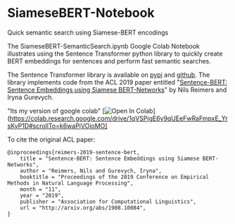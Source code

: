 # SiameseBERT-Notebook
Quick semantic search using Siamese-BERT encodings

The SiameseBERT-SemanticSearch.ipynb Google Colab Notebook illustrates using the Sentence Transformer python library to quickly create BERT embeddings for sentences and perform fast semantic searches.

The Sentence Transformer library is available on [pypi](https://pypi.org/project/sentence-transformers/) and [github](https://github.com/UKPLab/sentence-transformers). The library implements code from the ACL 2019 paper entitled "[Sentence-BERT: Sentence Embeddings using Siamese BERT-Networks](https://www.aclweb.org/anthology/D19-1410.pdf)" by Nils Reimers and Iryna Gurevych.

"Its my version of google colab"
[![Open In Colab](https://colab.research.google.com/assets/colab-badge.svg)](https://colab.research.google.com/drive/1qVSPjgE6y9qUEeFwRaFmpxE_YrsKyP1D#scrollTo=k6waPjVOioMO]



To cite the original ACL paper:
``` 
@inproceedings{reimers-2019-sentence-bert,
    title = "Sentence-BERT: Sentence Embeddings using Siamese BERT-Networks",
    author = "Reimers, Nils and Gurevych, Iryna",
    booktitle = "Proceedings of the 2019 Conference on Empirical Methods in Natural Language Processing",
    month = "11",
    year = "2019",
    publisher = "Association for Computational Linguistics",
    url = "http://arxiv.org/abs/1908.10084",
}
```
